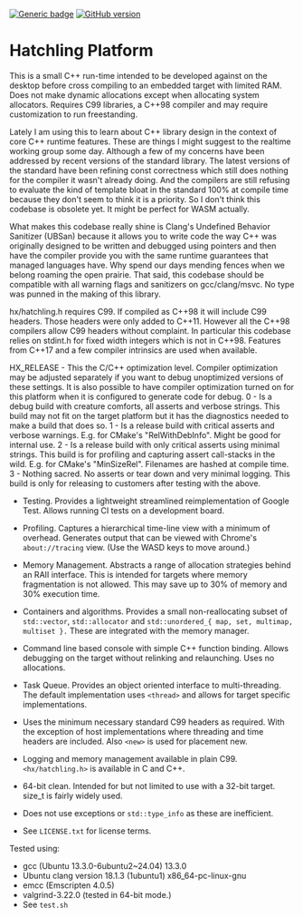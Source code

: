 [![Generic badge](https://img.shields.io/badge/hatchling-platform-blue.svg)](https://github.com/whatchamacallem/hatchlingplatform)
[![GitHub version](https://badge.fury.io/gh/whatchamacallem%2Fhatchlingplatform.svg)](http://badge.fury.io/gh/whatchamacallem%2Fhatchlingplatform)

# Hatchling Platform

This is a small C++ run-time intended to be developed against on the desktop
before cross compiling to an embedded target with limited RAM. Does not make
dynamic allocations except when allocating system allocators. Requires C99
libraries, a C++98 compiler and may require customization to run freestanding.

Lately I am using this to learn about C++ library design in the context of core
C++ runtime features. These are things I might suggest to the realtime working
group some day. Although a few of my concerns have been addressed by recent
versions of the standard library. The latest versions of the standard have been
refining const correctness which still does nothing for the compiler it wasn't
already doing. And the compilers are still refusing to evaluate the kind of
template bloat in the standard 100% at compile time because they don't seem to
think it is a priority. So I don't think this codebase is obsolete yet. It might
be perfect for WASM actually.

What makes this codebase really shine is Clang's Undefined Behavior Sanitizer
(UBSan) because it allows you to write code the way C++ was originally designed
to be written and debugged using pointers and then have the compiler provide you
with the same runtime guarantees that managed languages have. Why spend our days
mending fences when we belong roaming the open prairie. That said, this codebase
should be compatible with all warning flags and sanitizers on gcc/clang/msvc. No
type was punned in the making of this library.

hx/hatchling.h requires C99. If compiled as C++98 it will include C99 headers.
Those headers were only added to C++11. However all the C++98 compilers allow
C99 headers without complaint. In particular this codebase relies on stdint.h
for fixed width integers which is not in C++98. Features from C++17 and a few
compiler intrinsics are used when available.

HX_RELEASE - This the C/C++ optimization level. Compiler optimization may be
adjusted separately if you want to debug unoptimized versions of these settings.
It is also possible to have compiler optimization turned on for this platform
when it is configured to generate code for debug.
0 - Is a debug build with creature comforts, all asserts and verbose strings.
This build may not fit on the target platform but it has the diagnostics needed
to make a build that does so.
1 - Is a release build with critical asserts and verbose warnings. E.g. for
CMake's "RelWithDebInfo". Might be good for internal use.
2 - Is a release build with only critical asserts using minimal strings. This
build is for profiling and capturing assert call-stacks in the wild. E.g. for
CMake's "MinSizeRel". Filenames are hashed at compile time.
3 - Nothing sacred. No asserts or tear down and very minimal logging. This build
is only for releasing to customers after testing with the above.

 * Testing. Provides a lightweight streamlined reimplementation of Google Test.
   Allows running CI tests on a development board.

 * Profiling. Captures a hierarchical time-line view with a minimum of overhead.
   Generates output that can be viewed with Chrome's `about://tracing` view.
   (Use the WASD keys to move around.)

 * Memory Management. Abstracts a range of allocation strategies behind an RAII
   interface. This is intended for targets where memory fragmentation is not
   allowed. This may save up to 30% of memory and 30% execution time.

 * Containers and algorithms. Provides a small non-reallocating subset of
   `std::vector`, `std::allocator` and `std::unordered_{ map, set, multimap,
   multiset }.` These are integrated with the memory manager.

 * Command line based console with simple C++ function binding. Allows debugging
   on the target without relinking and relaunching. Uses no allocations.

 * Task Queue. Provides an object oriented interface to multi-threading. The
   default implementation uses `<thread>` and allows for target specific
   implementations.

 * Uses the minimum necessary standard C99 headers as required. With the
   exception of host implementations where threading and time headers are
   included. Also `<new>` is used for placement new.

 * Logging and memory management available in plain C99. `<hx/hatchling.h>` is
   available in C and C++.

 * 64-bit clean. Intended for but not limited to use with a 32-bit target.
   size_t is fairly widely used.

 * Does not use exceptions or `std::type_info` as these are inefficient.

 * See `LICENSE.txt` for license terms.

Tested using:
 * gcc (Ubuntu 13.3.0-6ubuntu2~24.04) 13.3.0
 * Ubuntu clang version 18.1.3 (1ubuntu1) x86_64-pc-linux-gnu
 * emcc (Emscripten 4.0.5)
 * valgrind-3.22.0 (tested in 64-bit mode.)
 * See `test.sh`
